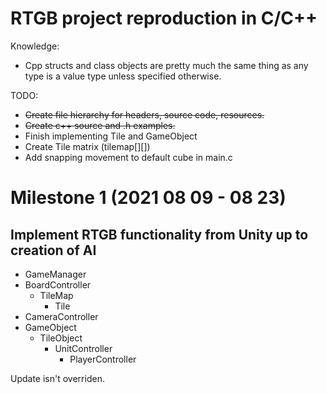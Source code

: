 # RTGB project reproduction in C/C++

Knowledge:
* Cpp structs and class objects are pretty much the same thing as any type is a value type unless specified otherwise.


TODO:

* ~~Create file hierarchy for headers, source code, resources.~~
* ~~Create c++ source and .h examples.~~
* Finish implementing Tile and GameObject
* Create Tile matrix (tilemap[][])
* Add snapping movement to default cube in main.c

# Milestone 1 (2021 08 09 - 08 23)
## Implement RTGB functionality from Unity up to creation of AI
* GameManager
* BoardController
  * TileMap
    * Tile
* CameraController
* GameObject
  * TileObject
    * UnitController
      * PlayerController

Update isn't overriden.
